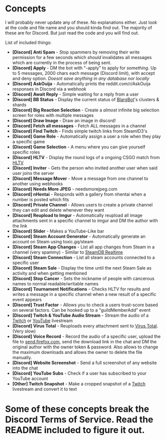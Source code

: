 # Concepts
I will probably never update any of these. No explanations either. Just look at the code and file name and you should kinda find out. The majority of these are for Discord. But just read the code and you will find out.

List of included things:
- **[Discord] Anti Spam** - Stop spammers by removing their write permission for a few seconds which *should*  invalidates all messages which are currently in the process of being sent.
- **[Discord] Apply** - DM the bot with "-apply" to apply for *something*. Up to 5 messages, 2000 chars each message (Discord limit), with accept and deny option. *Doesnt save anything in any database nor locally*
- **[Discord] AskOuija** - Automatically prints the reddit.com/r/AskOuija responses in Discord via a webhook
- **[Discord] Await Reply** - Simple waiting for a reply from a user
- **[Discord] BB Status** - Display the current status of [BlargBot](https://blargbot.xyz)'s clusters & shards
- **[Discord] Big Reaction Selection** - Create a *almost* infinite big selection screen for roles with multiple messages
- **[Discord] Draw Image** - Draw an image in discord!
- **[Discord] Fetch all messages** - Fetch ALL messages in a channel
- **[Discord] Find Twitch** - Finds simple twitch links from SteamID3's
- **[Discord] Game Role** - Automatically assign a user a role when they play a specific game
- **[Discord] Game Selection** - A menu where you can give yourself specific roles
- **[Discord] HLTV** - Display the round logs of a ongoing CSGO match from [HLTV](https://hltv.org)
- **[Discord] Inviter** - Gets the person who invited another user when said user joins the server
- **[Discord] Message Mover** - Move a message from one channel to another using webhooks
- **[Discord] Needs More JPEG** - needsmorejpeg.com
- **[Discord] nHentai** - Responds with a gallery from nhentai when a number is posted which fits
- **[Discord] Private Channel** - Allows users to create a private channel they can edit and delete whenever they want
- **[Discord] Reupload to Imgur** - Automatically reupload all image attachments sent in a specific channel to imgur and DM the author with the link
- **[Discord] Slider** - Makes a YouTube-Like bar
- **[Discord] Steam Account Generator** - Automatically generate an account on Steam using toxic.gq/steam
- **[Discord] Steam App Changes** - List all app changes from Steam in a channel (very spammy) - Similar to [SteamDB Realtime](https://steamdb.info/realtime/)
- **[Discord] Steam Connection** - List all steam accounts connected to a specific user
- **[Discord] Steam Sale** - Display the time until the next Steam Sale as activity and when getting mentioned
- **[Discord] Stop Cancer** - Sets the nickname of people with cancerous names to normal readable/writable names
- **[Discord] Tournament Notifications** - Checks HLTV for results and writes a message in a specific channel when a new result of a specific event appears
- **[Discord] Trust Factor** - Allows you to check a users trust-score based on several factors. Can be hooked up to a "guildMemberAdd" event
- **[Discord] Twitch & YouTube Audio Stream** - Stream the audio of a [Twitch](https://twitch.tv) or [YouTube](https://youtube.com) livestream
- **[Discord] Virus Total** - Reuploads every attachment sent to [Virus Total](https://www.virustotal.com). (Very slow)
- **[Discord] Voice Record** - Record the audio of a specific user, upload the file to [send.firefox.com](https://send.firefox.com), send the download link in the chat and DM the original author with the owner token & password. Also allows to change the maximum downloads and allows the owner to delete the file manually.
- **[Discord] Website Screenshot** - Send a full screenshot of any website into the chat
- **[Discord] YouTube Subs** - Check if a user has subscribed to your YouTube account
- **[Other] Twitch Snapshot** - Make a cropped snapshot of a [Twitch](https://twitch.tv) livestream and convert it to text

# Some of these concepts break the Discord Terms of Service. Read the README included to figure it out.
